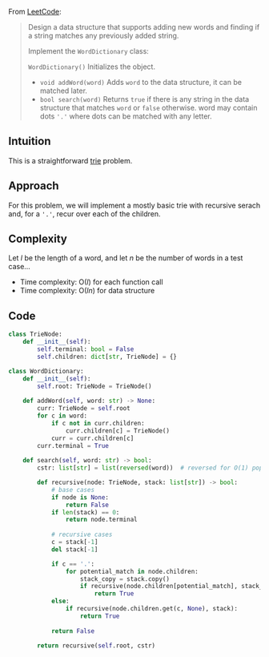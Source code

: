 From [LeetCode](https://leetcode.com/problems/design-add-and-search-words-data-structure/):

> Design a data structure that supports adding new words and finding if a string matches any previously added string.
> 
> Implement the `WordDictionary` class:
> 
> `WordDictionary()` Initializes the object.
> - `void addWord(word)` Adds `word` to the data structure, it can be matched later.
> - `bool search(word)` Returns `true` if there is any string in the data structure that matches `word` or `false` otherwise. word may contain dots `'.'` where dots can be matched with any letter.

## Intuition

This is a straightforward [trie](../guide/5a-Tries.md) problem.

## Approach

For this problem, we will implement a mostly basic trie with recursive serach and, for a `'.'`, recur over each of the children.

## Complexity

Let *l* be the length of a word, and let *n* be the number of words in a test case...

- Time complexity: O(*l*) for each function call
- Time complexity: O(*ln*) for data structure

## Code

```python
class TrieNode:
    def __init__(self):
        self.terminal: bool = False
        self.children: dict[str, TrieNode] = {}

class WordDictionary:
    def __init__(self):
        self.root: TrieNode = TrieNode()
    
    def addWord(self, word: str) -> None:
        curr: TrieNode = self.root
        for c in word:
            if c not in curr.children:
                curr.children[c] = TrieNode()
            curr = curr.children[c]
        curr.terminal = True
    
    def search(self, word: str) -> bool:
        cstr: list[str] = list(reversed(word))  # reversed for O(1) pops

        def recursive(node: TrieNode, stack: list[str]) -> bool:
            # base cases
            if node is None:
                return False
            if len(stack) == 0:
                return node.terminal
            
            # recursive cases
            c = stack[-1]
            del stack[-1]

            if c == '.':
                for potential_match in node.children:
                    stack_copy = stack.copy()
                    if recursive(node.children[potential_match], stack_copy):
                        return True
            else:
                if recursive(node.children.get(c, None), stack):
                    return True
            
            return False
        
        return recursive(self.root, cstr)
```
